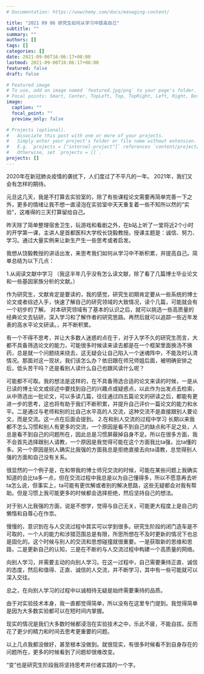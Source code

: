 ```yaml
---
# Documentation: https://wowchemy.com/docs/managing-content/

title: "2021 09 06 研究生如何从学习中提高自己"
subtitle: ""
summary: ""
authors: []
tags: []
categories: []
date: 2021-09-06T16:06:17+08:00
lastmod: 2021-09-06T16:06:17+08:00
featured: false
draft: false

# Featured image
# To use, add an image named `featured.jpg/png` to your page's folder.
# Focal points: Smart, Center, TopLeft, Top, TopRight, Left, Right, BottomLeft, Bottom, BottomRight.
image:
  caption: ""
  focal_point: ""
  preview_only: false

# Projects (optional).
#   Associate this post with one or more of your projects.
#   Simply enter your project's folder or file name without extension.
#   E.g. `projects = ["internal-project"]` references `content/project/deep-learning/index.md`.
#   Otherwise, set `projects = []`.
projects: []
---
```

2020年在新冠肺炎疫情的袭扰下，人们度过了不平凡的一年。
2021年，我们又会有怎样的期待。


元旦这几天，我是不打算去实验室的，除了有些课程论文需要再简单完善一下之外，更多的情绪让我不想一直浸泡在实验室中天天重复着一些不知所以然的“实验”，这难得的三天打算留给自己。


昨天除了简单整理宿舍卫生，玩游戏和看剧之外，在b站上听了一堂将近2个小时的开学第一课，主讲人是首都医科大学校长饶毅教授。授课主题是：诚信、努力、学习。通过大量实例来让新生产生一些思考或者启发。



我想从饶毅教授的讲话出发，来思考我们如何从学习中不断积累，并提高自己。简单总结为以下几点：

1.从阅读文献中学习
（我这半年几乎没有怎么读文献，除了看了几篇博士毕业论文和一些基因家族分析的文献。）

作为研究生，文献肯定是要读的，我的感觉，研究生初期肯定要从一些系统的博士论文或者综述入手，快速了解自己的研究领域的大致情况，读个几篇，可能就会有一个初步的了解。
对本研究领域有了基本的认识之后，就可以挑选一些高质量的经典论文去钻研，深入学习和了解作者的研究思路。再然后就可以追踪一些近年发表的高水平论文研读。，并不断积累。

有一个不得不思考，并让大多数人迷惑的点在于，对于入学不久的研究生而言，大都不具备筛选论文的能力，可能很多时候读来读去都是在一个框架里面换汤不换药，总是就一个问题绕来绕去，这无疑会让自己陷入一个迷魂阵中，不能及时认清情况。那面对这一现状，我们该怎么办？依旧跟在师兄师姐后面，被明确安排之后，低头苦干吗？还是看别人读什么自己也跟风读什么呢？

可能都不可取。我的想法是这样的，在不具备筛选合适的论文来读的时候，一是从已读的博士论文或综述中要找到自己的兴趣点或疑惑点，以此作为出发点去检索，从中筛选出一批论文，可以多读几篇，往往通过四五篇论文的研读之后，都能有更进一步的思考，这也将有助于我们不断积累，并提升自己评价一篇论文的能力和水平。二是通过与老师和别的比自己水平高的人交流，这种交流不是直接跟别人要论文，而是交流。这一点在后面会提到。
2.在和别人交流的过程中学习
长期以来我都不怎么习惯和别人有更多的交流，一个原因是看不到自己的缺点和不足之处，人总是看不到自己的问题所在，因此总是习惯屏蔽掉自身不足。所以在很多方面，我不会首先选择跟别人请教，一个原因是我觉得可能在这个方面我比ta强，比ta懂的多。另一个原因是别人确实比我强的方面我总是拒绝直接去向ta请教，总觉得别人强的方面和自己没有关系。

很显然的一个例子是，在和带我的博士师兄交流的时候，可能在某些问题上我确实知道的会比ta多一点，但在交流过程中我总是以为自己懂得多，所以不愿意再去听ta怎么说，但事实上，ta可能有更优解或者别的解决思路，这些无疑都会对我有帮助。但是习惯上我可能更多的时候都会选择拒绝，然后坚持自己的想法。

对于别人比我强的方面，说是不想学，觉得与自己无关，可能更大程度上是自己的懒惰和自尊心在作祟。

慢慢的，意识到在与人交流过程中其实可以学到很多。研究生阶段的闭门造车是不可取的，一个人的能力和涉猎范围总是有限，所思所想在不及时更新的情况下也总是固化的。这个时候与别人的交流和思想碰撞就很重要。一是获取新的思维和思路，二是更新自己的认知，三是在不断的与人交流过程中构建一个高质量的网络。

向别人学习，并需要主动的向别人学习。在这一过程中，自己需要秉持正直、诚信的态度，然后和值得、正直、诚信的人交流，并不断学习，其中有一些可能就可以深入交往。

总之，在向别人学习的过程中以诚相待无疑是始终需要秉持的品质。



由于对实验技术本身，我一直都觉得简单，所以没有在这里专门提到。我觉得简单是因为大多数实验都可以在短时间内掌握。

现实的情况是我们大多数时候都浸泡在实验技术之中，乐此不疲，不能自拔。反而花了更少的精力和时间去思考更重要的问题。

以上几点我都没做好，甚至根本没做到。就很现实，有很多时候看不到自身存在的问题所在，更多的时候看到了问题却很难改变。

“变”也是研究生阶段我将坚持思考并付诸实践的一个字。